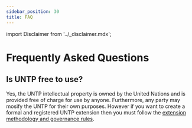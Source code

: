 ```yaml
---
sidebar_position: 30
title: FAQ
---
```


import Disclaimer from '../\_disclaimer.mdx';

<Disclaimer />

# Frequently Asked Questions

## Is UNTP free to use?

Yes, the UNTP intellectual property is owned by the United Nations and is provided free of charge for use by anyone. Furthermore, any party may mosify the UNTP for their own purposes. However if you want to create a formal and registered UNTP extension then you must follow the [extension methodology and governance rules](../extensions/ExtensionsMethodology.md). 

